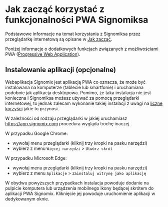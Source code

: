 # Jak zacząć korzystać z funkcjonalności PWA Signomiksa

Podstawowe informacje na temat korzystania z Signomiksa przez przeglądarkę internetową są opisane w [Jak zacząć](/getting_started.md).

Poniżej informacje o dodatkowych funkcjach związanych z możliwościami PWA ([Progressive Web Application](https://pl.wikipedia.org/wiki/Progressive_web_app)).

## Instalowanie aplikacji (opcjonalne)

Webaplikacja Signomix jest aplikacją PWA co oznacza, że może być instalowana na komputerze (tablecie lub smartfonie) i uruchamiana podobnie jak aplikacja desktopowa. Pomimo, że taka instalacja nie jest konieczna i Signomiksa możesz używać za pomocą przeglądarki internetowej, to jednak zalecam wykonanie takiej instalacji z uwagi na [liczne korzyści](/development/pwa-intro.md) jakie to przynosi. 

W zależności od rodzaju przeglądarki w jakiej uruchamiasz https://app.signomix.com procedura wygląda trochę inaczej.

W przypadku Google Chrome: 
- wywołaj menu przeglądarki (kliknij trzy kropki na pasku narzędzi)
- wybierz z menu `Więcej narzędzi` > `Utwórz skrót`

W przypadku Microsoft Edge:
- wywołaj menu przeglądarki (kliknij trzy kropki na pasku narzędzi)
- wybierz z menu `Aplikacje` > `Zainstaluj witrynę jako aplikację`

W obydwu powyższych przypadkach instalacja powoduje dodanie na pulpicie komputera lub urządzenia mobilnego ikony będącej skrótem do aplikacji PWA Signomix. Kliknięcie jej powoduje uruchomienie aplikacji w dedykowanym oknie.

